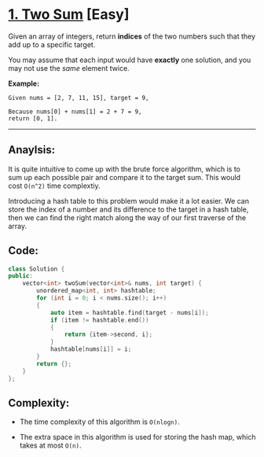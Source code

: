 # [1. Two Sum](https://leetcode.com/problems/two-sum/) [Easy]

Given an array of integers, return **indices** of the two numbers such that they add up to a specific target.

You may assume that each input would have **exactly** one solution, and you may not use the *same* element twice.

**Example:**

```
Given nums = [2, 7, 11, 15], target = 9,

Because nums[0] + nums[1] = 2 + 7 = 9,
return [0, 1].
```

-----

## **Anaylsis:**
It is quite intuitive to come up with the brute force algorithm, which is to sum up each possible pair and compare it to the target sum. This would cost `O(n^2)` time complextiy.

Introducing a hash table to this problem would make it a lot easier. We can store the index of a number and its difference to the target in a hash table, then we can find the right match along the way of our first traverse of the array.


## **Code:**
```cpp
class Solution {
public:
    vector<int> twoSum(vector<int>& nums, int target) {
        unordered_map<int, int> hashtable;
        for (int i = 0; i < nums.size(); i++)
        {
            auto item = hashtable.find(target - nums[i]);
            if (item != hashtable.end())
            {
                return {item->second, i};
            }
            hashtable[nums[i]] = i;
        }
        return {};
    }
};
```

## **Complexity:**
- The time complexity of this algorithm is `O(nlogn)`.

- The extra space in this algorithm is used for storing the hash map, which takes at most `O(n)`.
